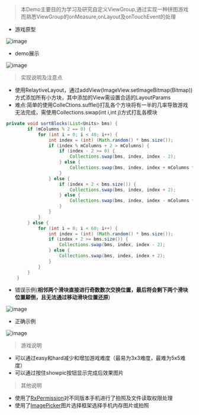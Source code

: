 > 本Demo主要目的为学习及研究自定义ViewGroup,通过实现一种拼图游戏而熟悉ViewGroup的onMeasure,onLayout及onTouchEvent的处理
- 游戏原型

![image](http://routee.oss-cn-shanghai.aliyuncs.com/18-4-28/83620842.jpg)

- demo展示

![image](http://routee.oss-cn-shanghai.aliyuncs.com/18-4-28/95277908.jpg)

> 实现说明及注意点
- 使用RelaytiveLayout，通过addView(ImageView.setImageBitmap(Bitmap))方式添加所有小方块，其中添加的View需设置合适的LayoutParams
- 难点:简单的使用ColleCtions.suffle()打乱各个方块将有一半的几率导致游戏无法完成，需使用Collections.swap(int i,int j)方式打乱各模块
``` java
private void sortBlocks(List<Units> bms) {
        if (mColumns % 2 == 0) {
            for (int i = 0; i < 40; i++) {
                int index = (int) (Math.random() * bms.size());
                if (index % mColumns + 2 > mColumns) {
                    if (index - 2 >= 0) {
                        Collections.swap(bms, index, index - 2);
                    } else {
                        Collections.swap(bms, index, index + mColumns * 2);
                    }
                } else {
                    if (index + 2 < bms.size()) {
                        Collections.swap(bms, index, index + 2);
                    } else {
                        Collections.swap(bms, index, index - mColumns * 2);
                    }
                }
            }
        } else {
            for (int i = 0; i < 60; i++) {
                int index = (int) (Math.random() * bms.size());
                if (index + 2 >= bms.size()) {
                    Collections.swap(bms, index, index - 2);
                } else {
                    Collections.swap(bms, index, index + 2);
                }
            }
        }
    }
```
- 错误示例(**相邻两个滑块直接进行奇数数次交换位置，最后将会剩下两个滑块位置颠倒，且无法通过移动滑块位置还原**)

![image](http://routee.oss-cn-shanghai.aliyuncs.com/18-4-28/33864304.jpg)


- 正确示例

![image](http://routee.oss-cn-shanghai.aliyuncs.com/18-4-28/74598831.jpg)

> 游戏说明
- 可以通过easy和hard减少和增加游戏难度（最易为3x3难度，最难为5x5难度）
- 可以通过按住showpic按钮显示完成后效果图片

> 其他说明
- 使用了[RxPermission](https://github.com/tbruyelle/RxPermissions)对不同版本手机进行了拍照及文件读取权限处理
- 使用了[ImagePicker](https://github.com/jeasonlzy/ImagePicker)图片选择框架选择手机内存图片或拍照

